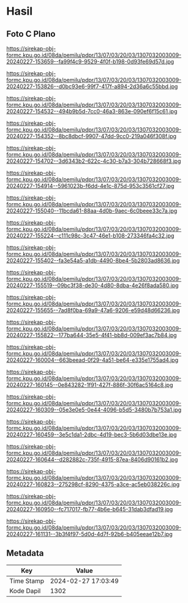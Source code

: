 # Hasil

## Foto C Plano

https://sirekap-obj-formc.kpu.go.id/08da/pemilu/pdpr/13/07/03/20/03/1307032003009-20240227-153659--fa99f4c9-9529-4f0f-b198-0d93fe69d57d.jpg

https://sirekap-obj-formc.kpu.go.id/08da/pemilu/pdpr/13/07/03/20/03/1307032003009-20240227-153826--d0bc93e6-99f7-417f-a894-2d36a6c55bbd.jpg

https://sirekap-obj-formc.kpu.go.id/08da/pemilu/pdpr/13/07/03/20/03/1307032003009-20240227-154532--494b9b5d-7cc0-46a3-863e-090ef6f15c61.jpg

https://sirekap-obj-formc.kpu.go.id/08da/pemilu/pdpr/13/07/03/20/03/1307032003009-20240227-154352--8bc8dbcf-9907-47dd-9cc0-219a046f308f.jpg

https://sirekap-obj-formc.kpu.go.id/08da/pemilu/pdpr/13/07/03/20/03/1307032003009-20240227-154702--3d6343b2-622c-4c30-b7a3-304b728668f3.jpg

https://sirekap-obj-formc.kpu.go.id/08da/pemilu/pdpr/13/07/03/20/03/1307032003009-20240227-154914--5961023b-f6dd-4e1c-875d-953c3561cf27.jpg

https://sirekap-obj-formc.kpu.go.id/08da/pemilu/pdpr/13/07/03/20/03/1307032003009-20240227-155040--11bcda61-88aa-4d0b-9aec-6c0beee33c7a.jpg

https://sirekap-obj-formc.kpu.go.id/08da/pemilu/pdpr/13/07/03/20/03/1307032003009-20240227-155224--c111c98c-3c47-46e1-b108-273346fa4c32.jpg

https://sirekap-obj-formc.kpu.go.id/08da/pemilu/pdpr/13/07/03/20/03/1307032003009-20240227-155402--fa3e54a5-a1db-4490-8be4-5b2803ad8636.jpg

https://sirekap-obj-formc.kpu.go.id/08da/pemilu/pdpr/13/07/03/20/03/1307032003009-20240227-155519--09bc3f38-de30-4d80-8dba-4e26f8ada580.jpg

https://sirekap-obj-formc.kpu.go.id/08da/pemilu/pdpr/13/07/03/20/03/1307032003009-20240227-155655--7ad8f0ba-69a9-47a6-9206-e59d48d66236.jpg

https://sirekap-obj-formc.kpu.go.id/08da/pemilu/pdpr/13/07/03/20/03/1307032003009-20240227-155822--177ba644-35e5-4f41-bb8d-009ef3ac7b84.jpg

https://sirekap-obj-formc.kpu.go.id/08da/pemilu/pdpr/13/07/03/20/03/1307032003009-20240227-160004--663beead-0f29-4a51-be64-e335e1755ad4.jpg

https://sirekap-obj-formc.kpu.go.id/08da/pemilu/pdpr/13/07/03/20/03/1307032003009-20240227-160145--0e843282-1f91-427f-886f-30f6ac5164c8.jpg

https://sirekap-obj-formc.kpu.go.id/08da/pemilu/pdpr/13/07/03/20/03/1307032003009-20240227-160309--05e3e0e5-0e44-4096-b5d5-3480b7b753a1.jpg

https://sirekap-obj-formc.kpu.go.id/08da/pemilu/pdpr/13/07/03/20/03/1307032003009-20240227-160459--3e5c1da1-2dbc-4d19-bec3-5b6d03dbe13e.jpg

https://sirekap-obj-formc.kpu.go.id/08da/pemilu/pdpr/13/07/03/20/03/1307032003009-20240227-160644--d282882c-735f-4915-87ea-8406d90161b2.jpg

https://sirekap-obj-formc.kpu.go.id/08da/pemilu/pdpr/13/07/03/20/03/1307032003009-20240227-160823--275298cf-8290-4375-a3ce-ac5eb038226c.jpg

https://sirekap-obj-formc.kpu.go.id/08da/pemilu/pdpr/13/07/03/20/03/1307032003009-20240227-160950--fc717017-fb77-4b6e-b645-31dab3dfad19.jpg

https://sirekap-obj-formc.kpu.go.id/08da/pemilu/pdpr/13/07/03/20/03/1307032003009-20240227-161131--3b3f4f97-5d0d-4d7f-92b6-b405eeae12b7.jpg


## Metadata

| Key        | Value               |
| ---------- | ------------------- |
| Time Stamp | 2024-02-27 17:03:49 |
| Kode Dapil | 1302                |



